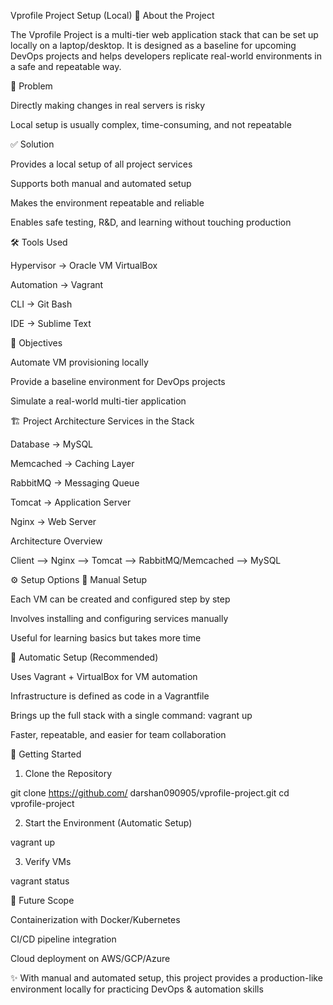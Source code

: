 Vprofile Project Setup (Local)
📌 About the Project

The Vprofile Project is a multi-tier web application stack that can be set up locally on a laptop/desktop.
It is designed as a baseline for upcoming DevOps projects and helps developers replicate real-world environments in a safe and repeatable way.

🚩 Problem

Directly making changes in real servers is risky

Local setup is usually complex, time-consuming, and not repeatable

✅ Solution

Provides a local setup of all project services

Supports both manual and automated setup

Makes the environment repeatable and reliable

Enables safe testing, R&D, and learning without touching production

🛠 Tools Used

Hypervisor → Oracle VM VirtualBox

Automation → Vagrant

CLI → Git Bash

IDE → Sublime Text

🎯 Objectives

Automate VM provisioning locally

Provide a baseline environment for DevOps projects

Simulate a real-world multi-tier application

🏗 Project Architecture
Services in the Stack

Database → MySQL

Memcached → Caching Layer

RabbitMQ → Messaging Queue

Tomcat → Application Server

Nginx → Web Server

Architecture Overview

Client --> Nginx --> Tomcat --> RabbitMQ/Memcached --> MySQL

⚙️ Setup Options
🔹 Manual Setup

Each VM can be created and configured step by step

Involves installing and configuring services manually

Useful for learning basics but takes more time

🔹 Automatic Setup (Recommended)

Uses Vagrant + VirtualBox for VM automation

Infrastructure is defined as code in a Vagrantfile

Brings up the full stack with a single command:
vagrant up

Faster, repeatable, and easier for team collaboration

🚀 Getting Started
1. Clone the Repository

git clone https://github.com/
darshan090905/vprofile-project.git
cd vprofile-project

2. Start the Environment (Automatic Setup)

vagrant up

3. Verify VMs

vagrant status

📌 Future Scope

Containerization with Docker/Kubernetes

CI/CD pipeline integration

Cloud deployment on AWS/GCP/Azure

✨ With manual and automated setup, this project provides a production-like environment locally for practicing DevOps & automation skills


